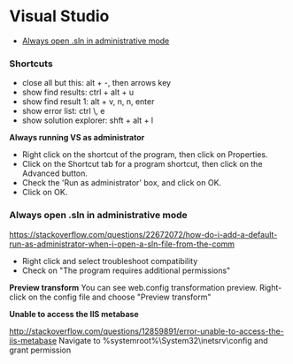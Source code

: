 # Visual Studio

* [Always open .sln in administrative mode](#always-open-sln-in-administrative-mode)

### Shortcuts

* close all but this: alt + -, then arrows key
* show find results: ctrl + alt + u
* show find result 1: alt + v, n, n, enter
* show error list: ctrl \\, e
* show solution explorer: shft + alt + l


**Always running VS as administrator**

* Right click on the shortcut of the program, then click on Properties.
* Click on the Shortcut tab for a program shortcut, then click on the Advanced button.
* Check the 'Run as administrator' box, and click on OK.
* Click on OK.

### Always open .sln in administrative mode

https://stackoverflow.com/questions/22672072/how-do-i-add-a-default-run-as-administrator-when-i-open-a-sln-file-from-the-comm

* Right click and select troubleshoot compatibility
* Check on "The program requires additional permissions"


**Preview transform**
You can see web.config transformation preview. Right-click on the config file and choose "Preview transform"

**Unable to access the IIS metabase**

http://stackoverflow.com/questions/12859891/error-unable-to-access-the-iis-metabase
Navigate to %systemroot%\System32\inetsrv\config and grant permission

